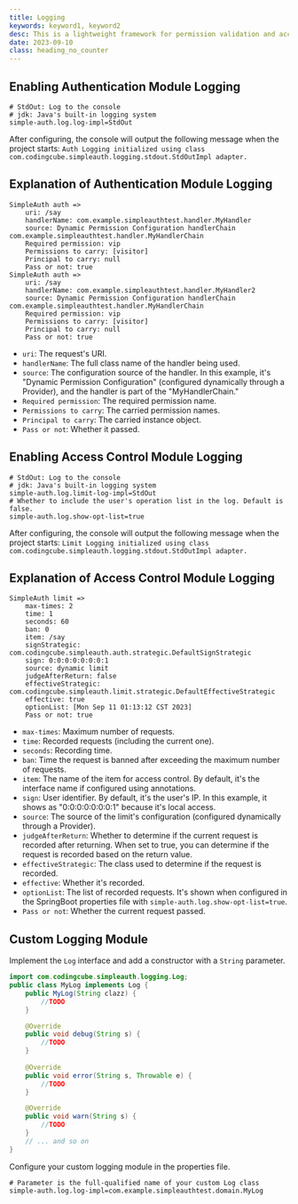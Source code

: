 ```yaml
---
title: Logging
keywords: keyword1, keyword2
desc: This is a lightweight framework for permission validation and access control based on SpringBoot. It is suitable for lightweight and progressive projects.
date: 2023-09-10
class: heading_no_counter
---
```


## Enabling Authentication Module Logging
```properties
# StdOut: Log to the console
# jdk: Java's built-in logging system
simple-auth.log.log-impl=StdOut
```

After configuring, the console will output the following message when the project starts:
`Auth Logging initialized using class com.codingcube.simpleauth.logging.stdout.StdOutImpl adapter.`

## Explanation of Authentication Module Logging
```
SimpleAuth auth => 
	uri: /say
	handlerName: com.example.simpleauthtest.handler.MyHandler
	source: Dynamic Permission Configuration handlerChain com.example.simpleauthtest.handler.MyHandlerChain
	Required permission: vip
	Permissions to carry: [visitor]
	Principal to carry: null
	Pass or not: true
SimpleAuth auth => 
	uri: /say
	handlerName: com.example.simpleauthtest.handler.MyHandler2
	source: Dynamic Permission Configuration handlerChain com.example.simpleauthtest.handler.MyHandlerChain
	Required permission: vip
	Permissions to carry: [visitor]
	Principal to carry: null
	Pass or not: true
```
- `uri`: The request's URI.
- `handlerName`: The full class name of the handler being used.
- `source`: The configuration source of the handler. In this example, it's "Dynamic Permission Configuration" (configured dynamically through a Provider), and the handler is part of the "MyHandlerChain."
- `Required permission`: The required permission name.
- `Permissions to carry`: The carried permission names.
- `Principal to carry`: The carried instance object.
- `Pass or not`: Whether it passed.

## Enabling Access Control Module Logging
```properties
# StdOut: Log to the console
# jdk: Java's built-in logging system
simple-auth.log.limit-log-impl=StdOut
# Whether to include the user's operation list in the log. Default is false.
simple-auth.log.show-opt-list=true
```

After configuring, the console will output the following message when the project starts:
`Limit Logging initialized using class com.codingcube.simpleauth.logging.stdout.StdOutImpl adapter.`

## Explanation of Access Control Module Logging
```properties
SimpleAuth limit => 
	max-times: 2
	time: 1
	seconds: 60
	ban: 0
	item: /say
	signStrategic: com.codingcube.simpleauth.auth.strategic.DefaultSignStrategic
	sign: 0:0:0:0:0:0:0:1
	source: dynamic limit
	judgeAfterReturn: false
	effectiveStrategic: com.codingcube.simpleauth.limit.strategic.DefaultEffectiveStrategic
	effective: true
	optionList: [Mon Sep 11 01:13:12 CST 2023]
	Pass or not: true
```
- `max-times`: Maximum number of requests.
- `time`: Recorded requests (including the current one).
- `seconds`: Recording time.
- `ban`: Time the request is banned after exceeding the maximum number of requests.
- `item`: The name of the item for access control. By default, it's the interface name if configured using annotations.
- `sign`: User identifier. By default, it's the user's IP. In this example, it shows as "0:0:0:0:0:0:0:1" because it's local access.
- `source`: The source of the limit's configuration (configured dynamically through a Provider).
- `judgeAfterReturn`: Whether to determine if the current request is recorded after returning. When set to true, you can determine if the request is recorded based on the return value.
- `effectiveStrategic`: The class used to determine if the request is recorded.
- `effective`: Whether it's recorded.
- `optionList`: The list of recorded requests. It's shown when configured in the SpringBoot properties file with `simple-auth.log.show-opt-list=true`.
- `Pass or not`: Whether the current request passed.

## Custom Logging Module
Implement the `Log` interface and add a constructor with a `String` parameter.
```java
import com.codingcube.simpleauth.logging.Log;
public class MyLog implements Log {
    public MyLog(String clazz) {
        //TODO
    }

    @Override
    public void debug(String s) {
        //TODO
    }
    
    @Override
    public void error(String s, Throwable e) {
        //TODO
    }

    @Override
    public void warn(String s) {
        //TODO
    }
    // ... and so on
}
```

Configure your custom logging module in the properties file.
```properties
# Parameter is the full-qualified name of your custom Log class
simple-auth.log.log-impl=com.example.simpleauthtest.domain.MyLog
```